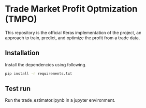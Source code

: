 # Trade Market Profit Optmization (TMPO)
This repository is the official Keras implementation of the project, an approach to train, predict, and optimize the profit from a trade data.


## Installation
Install the dependencies using following.
```bash
pip install -r requirements.txt
```

## Test run
Run the trade_estimator.ipynb in a jupyter environment.


